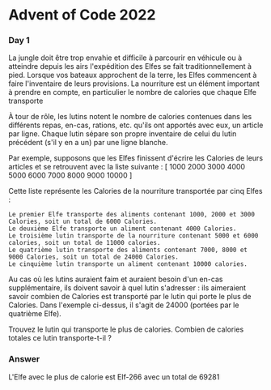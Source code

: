 # Advent of Code 2022
### Day 1
La jungle doit être trop envahie et difficile à parcourir en véhicule ou à atteindre depuis les airs
l'expédition des Elfes se fait traditionnellement à pied.
Lorsque vos bateaux approchent de la terre, les Elfes commencent à faire l'inventaire de leurs provisions.
La nourriture est un élément important à prendre en compte, en particulier le nombre de calories que chaque Elfe transporte

À tour de rôle, les lutins notent le nombre de calories contenues dans les différents repas, en-cas, rations, etc.
qu'ils ont apportés avec eux, un article par ligne.
Chaque lutin sépare son propre inventaire de celui du lutin précédent (s'il y en a un) par une ligne blanche.

Par exemple, supposons que les Elfes finissent d'écrire les Calories de leurs articles et se retrouvent avec la liste suivante :
[
1000 2000 3000
4000
5000 6000
7000 8000 9000
10000
]

Cette liste représente les Calories de la nourriture transportée par cinq Elfes :

    Le premier Elfe transporte des aliments contenant 1000, 2000 et 3000 Calories, soit un total de 6000 Calories.
    Le deuxième Elfe transporte un aliment contenant 4000 Calories.
    Le troisième lutin transporte de la nourriture contenant 5000 et 6000 calories, soit un total de 11000 calories.
    Le quatrième lutin transporte des aliments contenant 7000, 8000 et 9000 Calories, soit un total de 24000 Calories.
    Le cinquième lutin transporte un aliment contenant 10000 calories.

Au cas où les lutins auraient faim et auraient besoin d'un en-cas supplémentaire,
 ils doivent savoir à quel lutin s'adresser : ils aimeraient savoir combien de Calories est transporté par
 le lutin qui porte le plus de Calories. Dans l'exemple ci-dessus, il s'agit de 24000 (portées par le quatrième Elfe).

Trouvez le lutin qui transporte le plus de calories. Combien de calories totales ce lutin transporte-t-il ?

### Answer
L'Elfe avec le plus de calorie est Elf-266 avec un total de 69281
